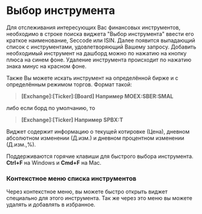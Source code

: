 # Выбор инструмента

Для отслеживания интересующих Вас финансовых инструментов, необходимо в строке поиска виджета "Выбор инструмента" ввести его краткое наименование, Seccode или ISIN. Далее появится выпадающий список с инструментами, удовлетворяющий Вашему запросу. Добавить необходимый инструмент на дашборд можно по нажатию на кнопку плюса на синем фоне. Удаление инструмента происходит по нажатию знака минус на красном фоне.

Также Вы можете искать инструмент на определённой бирже и с определённым режимом торгов. Формат такой:

> **\[Exchange]:\[Ticker]:\[Board] Например MOEX:SBER:SMAL**

либо если борд по умолчанию, то

> **\[Exchange]:\[Ticker] Например SPBX:T**

Виджет содержит информацию о текущей котировке (Цена), дневном абсолютном изменении (Д.изм.) и дневном процентном изменении (Д.изм.,%).

Поддерживаются горячие клавиши для быстрого выбора инструмента. **Ctrl+F** на Windows и **Cmd+F** на Mac.

### Контекстное меню списка инструментов

Через контекстное меню,  вы можете быстро открыть виджет специально для этого инструмента. Так же через это меню вы можете удалять и добавлять в избранное.

